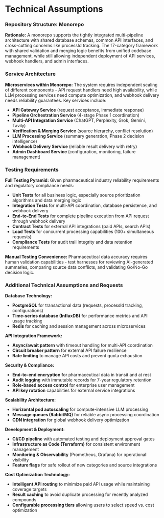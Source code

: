 # Technical Assumptions

### Repository Structure: Monorepo

**Rationale:** A monorepo supports the tightly integrated multi-pipeline architecture with shared database schemas, common API interfaces, and cross-cutting concerns like processId tracking. The 17-category framework with shared validation and merging logic benefits from unified codebase management, while still allowing independent deployment of API services, webhook handlers, and admin interfaces.

### Service Architecture

**Microservices within Monorepo:** The system requires independent scaling of different components - API request handlers need high availability, while LLM processing services need compute optimization, and webhook delivery needs reliability guarantees. Key services include:

- **API Gateway Service** (request acceptance, immediate response)
- **Pipeline Orchestration Service** (4-stage Phase 1 coordination)
- **Multi-API Integration Service** (ChatGPT, Perplexity, Grok, Gemini, Tavily)
- **Verification & Merging Service** (source hierarchy, conflict resolution)
- **LLM Processing Service** (summary generation, Phase 2 decision intelligence)
- **Webhook Delivery Service** (reliable result delivery with retry)
- **Admin Dashboard Service** (configuration, monitoring, failure management)

### Testing Requirements

**Full Testing Pyramid:** Given pharmaceutical industry reliability requirements and regulatory compliance needs:

- **Unit Tests** for all business logic, especially source prioritization algorithms and data merging logic
- **Integration Tests** for multi-API coordination, database persistence, and webhook delivery
- **End-to-End Tests** for complete pipeline execution from API request through webhook delivery
- **Contract Tests** for external API integrations (paid APIs, search APIs)
- **Load Tests** for concurrent processing capabilities (100+ simultaneous requests)
- **Compliance Tests** for audit trail integrity and data retention requirements

**Manual Testing Convenience:** Pharmaceutical data accuracy requires human validation capabilities - test harnesses for reviewing AI-generated summaries, comparing source data conflicts, and validating Go/No-Go decision logic.

### Additional Technical Assumptions and Requests

**Database Technology:**
- **PostgreSQL** for transactional data (requests, processId tracking, configurations)
- **Time-series database (InfluxDB)** for performance metrics and API usage tracking
- **Redis** for caching and session management across microservices

**API Integration Framework:**
- **Async/await pattern** with timeout handling for multi-API coordination
- **Circuit breaker pattern** for external API failure resilience
- **Rate limiting** to manage API costs and prevent quota exhaustion

**Security & Compliance:**
- **End-to-end encryption** for pharmaceutical data in transit and at rest
- **Audit logging** with immutable records for 7-year regulatory retention
- **Role-based access control** for enterprise user management
- **API key rotation** capabilities for external service integrations

**Scalability Architecture:**
- **Horizontal pod autoscaling** for compute-intensive LLM processing
- **Message queues (RabbitMQ)** for reliable async processing coordination
- **CDN integration** for global webhook delivery optimization

**Development & Deployment:**
- **CI/CD pipeline** with automated testing and deployment approval gates
- **Infrastructure as Code (Terraform)** for consistent environment management
- **Monitoring & Observability** (Prometheus, Grafana) for operational visibility
- **Feature flags** for safe rollout of new categories and source integrations

**Cost Optimization Technology:**
- **Intelligent API routing** to minimize paid API usage while maintaining coverage targets
- **Result caching** to avoid duplicate processing for recently analyzed compounds
- **Configurable processing tiers** allowing users to select speed vs. cost optimization
